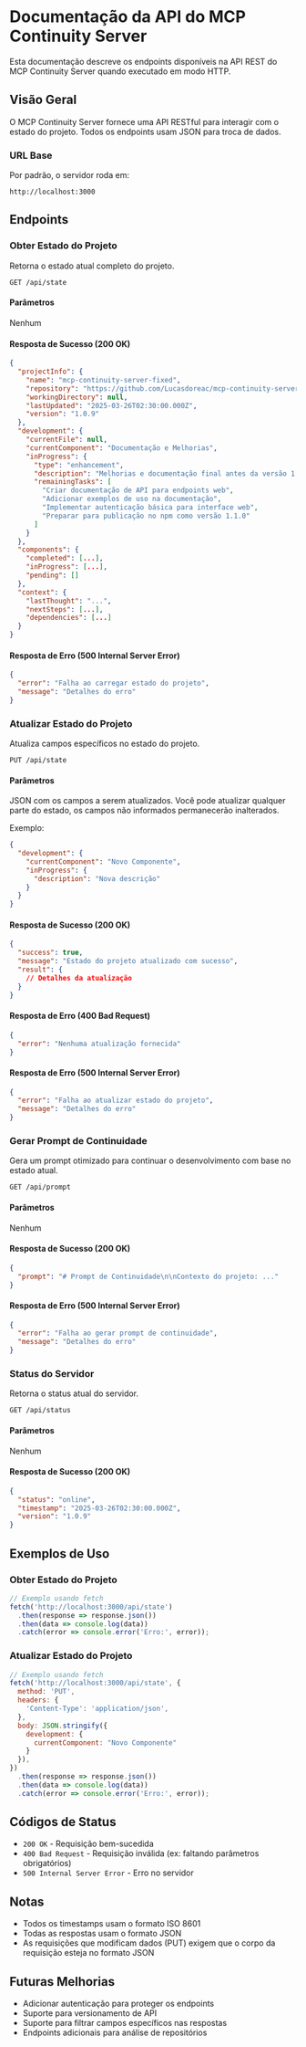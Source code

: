 # Documentação da API do MCP Continuity Server

Esta documentação descreve os endpoints disponíveis na API REST do MCP Continuity Server quando executado em modo HTTP.

## Visão Geral

O MCP Continuity Server fornece uma API RESTful para interagir com o estado do projeto. Todos os endpoints usam JSON para troca de dados.

### URL Base

Por padrão, o servidor roda em:

```
http://localhost:3000
```

## Endpoints

### Obter Estado do Projeto

Retorna o estado atual completo do projeto.

```
GET /api/state
```

#### Parâmetros

Nenhum

#### Resposta de Sucesso (200 OK)

```json
{
  "projectInfo": {
    "name": "mcp-continuity-server-fixed",
    "repository": "https://github.com/Lucasdoreac/mcp-continuity-server-fixed",
    "workingDirectory": null,
    "lastUpdated": "2025-03-26T02:30:00.000Z",
    "version": "1.0.9"
  },
  "development": {
    "currentFile": null,
    "currentComponent": "Documentação e Melhorias",
    "inProgress": {
      "type": "enhancement",
      "description": "Melhorias e documentação final antes da versão 1.1.0",
      "remainingTasks": [
        "Criar documentação de API para endpoints web",
        "Adicionar exemplos de uso na documentação",
        "Implementar autenticação básica para interface web",
        "Preparar para publicação no npm como versão 1.1.0"
      ]
    }
  },
  "components": {
    "completed": [...],
    "inProgress": [...],
    "pending": []
  },
  "context": {
    "lastThought": "...",
    "nextSteps": [...],
    "dependencies": [...]
  }
}
```

#### Resposta de Erro (500 Internal Server Error)

```json
{
  "error": "Falha ao carregar estado do projeto",
  "message": "Detalhes do erro"
}
```

### Atualizar Estado do Projeto

Atualiza campos específicos no estado do projeto.

```
PUT /api/state
```

#### Parâmetros

JSON com os campos a serem atualizados. Você pode atualizar qualquer parte do estado, os campos não informados permanecerão inalterados.

Exemplo:

```json
{
  "development": {
    "currentComponent": "Novo Componente",
    "inProgress": {
      "description": "Nova descrição"
    }
  }
}
```

#### Resposta de Sucesso (200 OK)

```json
{
  "success": true,
  "message": "Estado do projeto atualizado com sucesso",
  "result": {
    // Detalhes da atualização
  }
}
```

#### Resposta de Erro (400 Bad Request)

```json
{
  "error": "Nenhuma atualização fornecida"
}
```

#### Resposta de Erro (500 Internal Server Error)

```json
{
  "error": "Falha ao atualizar estado do projeto",
  "message": "Detalhes do erro"
}
```

### Gerar Prompt de Continuidade

Gera um prompt otimizado para continuar o desenvolvimento com base no estado atual.

```
GET /api/prompt
```

#### Parâmetros

Nenhum

#### Resposta de Sucesso (200 OK)

```json
{
  "prompt": "# Prompt de Continuidade\n\nContexto do projeto: ..."
}
```

#### Resposta de Erro (500 Internal Server Error)

```json
{
  "error": "Falha ao gerar prompt de continuidade",
  "message": "Detalhes do erro"
}
```

### Status do Servidor

Retorna o status atual do servidor.

```
GET /api/status
```

#### Parâmetros

Nenhum

#### Resposta de Sucesso (200 OK)

```json
{
  "status": "online",
  "timestamp": "2025-03-26T02:30:00.000Z",
  "version": "1.0.9"
}
```

## Exemplos de Uso

### Obter Estado do Projeto

```javascript
// Exemplo usando fetch
fetch('http://localhost:3000/api/state')
  .then(response => response.json())
  .then(data => console.log(data))
  .catch(error => console.error('Erro:', error));
```

### Atualizar Estado do Projeto

```javascript
// Exemplo usando fetch
fetch('http://localhost:3000/api/state', {
  method: 'PUT',
  headers: {
    'Content-Type': 'application/json',
  },
  body: JSON.stringify({
    development: {
      currentComponent: "Novo Componente"
    }
  }),
})
  .then(response => response.json())
  .then(data => console.log(data))
  .catch(error => console.error('Erro:', error));
```

## Códigos de Status

- `200 OK` - Requisição bem-sucedida
- `400 Bad Request` - Requisição inválida (ex: faltando parâmetros obrigatórios)
- `500 Internal Server Error` - Erro no servidor

## Notas

- Todos os timestamps usam o formato ISO 8601
- Todas as respostas usam o formato JSON
- As requisições que modificam dados (PUT) exigem que o corpo da requisição esteja no formato JSON

## Futuras Melhorias

- Adicionar autenticação para proteger os endpoints
- Suporte para versionamento de API
- Suporte para filtrar campos específicos nas respostas
- Endpoints adicionais para análise de repositórios
